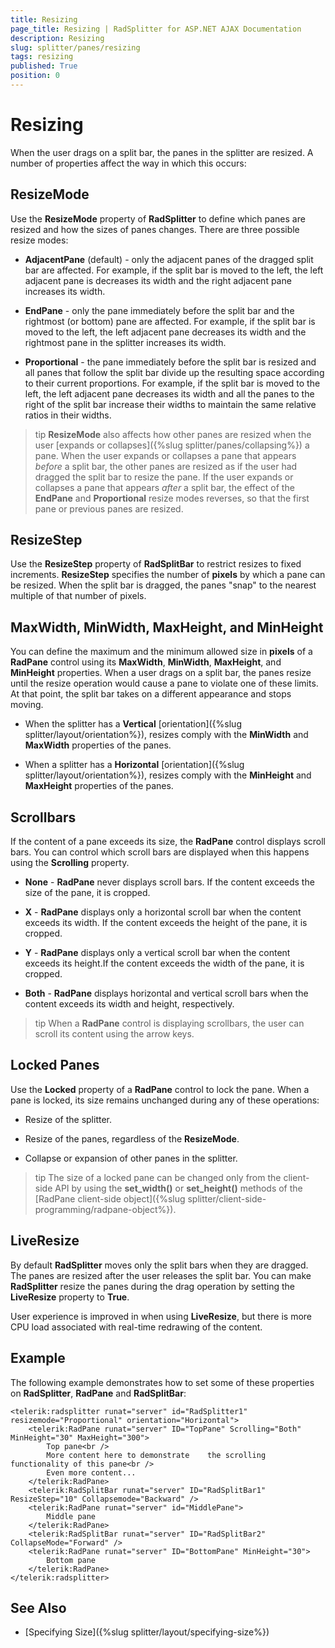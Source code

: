 ```yaml
---
title: Resizing
page_title: Resizing | RadSplitter for ASP.NET AJAX Documentation
description: Resizing
slug: splitter/panes/resizing
tags: resizing
published: True
position: 0
---
```


# Resizing

When the user drags on a split bar, the panes in the splitter are resized. A number of properties affect the way in which this occurs:

## ResizeMode

Use the **ResizeMode** property of **RadSplitter** to define which panes are resized and how the sizes of panes changes. There are three possible resize modes:

* **AdjacentPane** (default) - only the adjacent panes of the dragged split bar are affected. For example, if the split bar is moved to the left, the left adjacent pane is decreases its width and the right adjacent pane increases its width.

* **EndPane** - only the pane immediately before the split bar and the rightmost (or bottom) pane are affected. For example, if the split bar is moved to the left, the left adjacent pane decreases its width and the rightmost pane in the splitter increases its width.

* **Proportional** - the pane immediately before the split bar is resized and all panes that follow the split bar divide up the resulting space according to their current proportions. For example, if the split bar is moved to the left, the left adjacent pane decreases its width and all the panes to the right of the split bar increase their widths to maintain the same relative ratios in their widths.

>tip  **ResizeMode** also affects how other panes are resized when the user [expands or collapses]({%slug splitter/panes/collapsing%}) a pane. When the user expands or collapses a pane that appears *before* a split bar, the other panes are resized as if the user had dragged the split bar to resize the pane. If the user expands or collapses a pane that appears *after* a split bar, the effect of the **EndPane** and **Proportional** resize modes reverses, so that the first pane or previous panes are resized.

## ResizeStep

Use the **ResizeStep** property of **RadSplitBar** to restrict resizes to fixed increments. **ResizeStep** specifies the number of **pixels** by which a pane can be resized. When the split bar is dragged, the panes "snap" to the nearest multiple of that number of pixels.

## MaxWidth, MinWidth, MaxHeight, and MinHeight

You can define the maximum and the minimum allowed size in **pixels** of a **RadPane** control using its **MaxWidth**, **MinWidth**, **MaxHeight**, and **MinHeight** properties. When a user drags on a split bar, the panes resize until the resize operation would cause a pane to violate one of these limits. At that point, the split bar takes on a different appearance and stops moving.

* When the splitter has a **Vertical** [orientation]({%slug splitter/layout/orientation%}), resizes comply with the **MinWidth** and **MaxWidth** properties of the panes.

* When a splitter has a **Horizontal** [orientation]({%slug splitter/layout/orientation%}), resizes comply with the **MinHeight** and **MaxHeight** properties of the panes.

## Scrollbars

If the content of a pane exceeds its size, the **RadPane** control displays scroll bars. You can control which scroll bars are displayed when this happens using the **Scrolling** property.

* **None** - **RadPane** never displays scroll bars. If the content exceeds the size of the pane, it is cropped.

* **X** - **RadPane** displays only a horizontal scroll bar when the content exceeds its width. If the content exceeds the height of the pane, it is cropped.

* **Y** - **RadPane** displays only a vertical scroll bar when the content exceeds its height.If the content exceeds the width of the pane, it is cropped.

* **Both** - **RadPane** displays horizontal and vertical scroll bars when the content exceeds its width and height, respectively.

>tip When a **RadPane** control is displaying scrollbars, the user can scroll its content using the arrow keys.

## Locked Panes

Use the **Locked** property of a **RadPane** control to lock the pane. When a pane is locked, its size remains unchanged during any of these operations:

* Resize of the splitter.

* Resize of the panes, regardless of the **ResizeMode**.

* Collapse or expansion of other panes in the splitter.

>tip The size of a locked pane can be changed only from the client-side API by using the **set_width()** or **set_height()** methods of the [RadPane client-side object]({%slug splitter/client-side-programming/radpane-object%}).

## LiveResize

By default **RadSplitter** moves only the split bars when they are dragged. The panes are resized after the user releases the split bar. You can make **RadSplitter** resize the panes during the drag operation by setting the **LiveResize** property to **True**.

User experience is improved in when using **LiveResize**, but there is more CPU load associated with real-time redrawing of the content.

## Example

The following example demonstrates how to set some of these properties on **RadSplitter**, **RadPane** and **RadSplitBar**:

````ASP.NET
<telerik:radsplitter runat="server" id="RadSplitter1" resizemode="Proportional" orientation="Horizontal">  
	<telerik:RadPane runat="server" ID="TopPane" Scrolling="Both" MinHeight="30" MaxHeight="300">    
		Top pane<br />    
		More content here to demonstrate    the scrolling functionality of this pane<br />    
		Even more content...  
	</telerik:RadPane>  
	<telerik:RadSplitBar runat="server" ID="RadSplitBar1" ResizeStep="10" Collapsemode="Backward" />  
	<telerik:RadPane runat="server" id="MiddlePane">    
		Middle pane  
	</telerik:RadPane>  
	<telerik:RadSplitBar runat="server" ID="RadSplitBar2" CollapseMode="Forward" />  
	<telerik:RadPane runat="server" ID="BottomPane" MinHeight="30">    
		Bottom pane  
	</telerik:RadPane>
</telerik:radsplitter>
````


## See Also

 * [Specifying Size]({%slug splitter/layout/specifying-size%})
